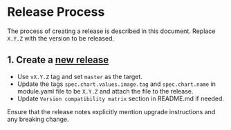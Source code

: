 # Release Process

The process of creating a release is described in this document. Replace `X.Y.Z` with the version to be released.

## 1. Create a [new release](https://github.com/fybrik/airbyte-module/releases/new) 

- Use `vX.Y.Z` tag and set `master` as the target.
- Update the tags `spec.chart.values.image.tag` and `spec.chart.name` in module.yaml file to be `X.Y.Z` and attach the file to the release.
- Update `Version compatibility matrix` section in README.md if needed.

Ensure that the release notes explicitly mention upgrade instructions and any breaking change.
